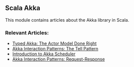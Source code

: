 ## Scala Akka

This module contains articles about the Akka library in Scala.

### Relevant Articles:

- [Typed Akka: The Actor Model Done Right](https://www.baeldung.com/scala/typed-akka)
- [Akka Interaction Patterns: The Tell Pattern](https://www.baeldung.com/scala/akka-tell-pattern)
- [Introduction to Akka Scheduler](https://www.baeldung.com/scala/akka-scheduler)
- [Akka Interaction Patterns: Request-Response](https://www.baeldung.com/scala/akka-request-response)
